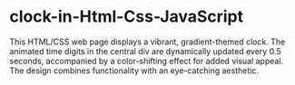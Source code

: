 # clock-in-Html-Css-JavaScript
This HTML/CSS web page displays a vibrant, gradient-themed clock. The animated time digits in the central div are dynamically updated every 0.5 seconds, accompanied by a color-shifting effect for added visual appeal. The design combines functionality with an eye-catching aesthetic.
